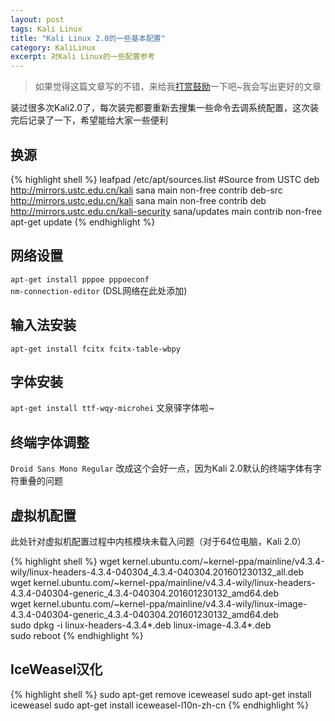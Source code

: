 ```yaml
---
layout: post
tags: Kali Linux
title: "Kali Linux 2.0的一些基本配置"
category: KaliLinux
excerpt: 对Kali Linux的一些配置参考
---
```


> 如果觉得这篇文章写的不错，来给我[打赏鼓励](https://github.com/miaochiahao/miaochiahao.github.io/blob/master/pictures/alipay.jpg?raw=true)一下吧~我会写出更好的文章

装过很多次Kali2.0了，每次装完都要重新去搜集一些命令去调系统配置，这次装完后记录了一下，希望能给大家一些便利

## 换源

{% highlight shell %}
leafpad /etc/apt/sources.list
#Source from USTC
deb http://mirrors.ustc.edu.cn/kali sana main non-free contrib
deb-src http://mirrors.ustc.edu.cn/kali sana main non-free contrib
deb http://mirrors.ustc.edu.cn/kali-security sana/updates main contrib non-free
apt-get update
{% endhighlight %}

## 网络设置

`apt-get install pppoe pppoeconf`   
`nm-connection-editor` (DSL网络在此处添加)

## 输入法安装

`apt-get install fcitx fcitx-table-wbpy`


## 字体安装

`apt-get install ttf-wqy-microhei` 文泉驿字体啦~

## 终端字体调整

`Droid Sans Mono Regular` 改成这个会好一点，因为Kali 2.0默认的终端字体有字符重叠的问题

## 虚拟机配置

此处针对虚拟机配置过程中内核模块未载入问题（对于64位电脑，Kali 2.0）

{% highlight shell %}
wget kernel.ubuntu.com/~kernel-ppa/mainline/v4.3.4-wily/linux-headers-4.3.4-040304_4.3.4-040304.201601230132_all.deb  
wget kernel.ubuntu.com/~kernel-ppa/mainline/v4.3.4-wily/linux-headers-4.3.4-040304-generic_4.3.4-040304.201601230132_amd64.deb  
wget kernel.ubuntu.com/~kernel-ppa/mainline/v4.3.4-wily/linux-image-4.3.4-040304-generic_4.3.4-040304.201601230132_amd64.deb  
sudo dpkg -i linux-headers-4.3.4*.deb linux-image-4.3.4*.deb  
sudo reboot
{% endhighlight %}

## IceWeasel汉化

{% highlight shell %}
sudo apt-get remove iceweasel
sudo apt-get install iceweasel
sudo apt-get install iceweasel-l10n-zh-cn
{% endhighlight %}